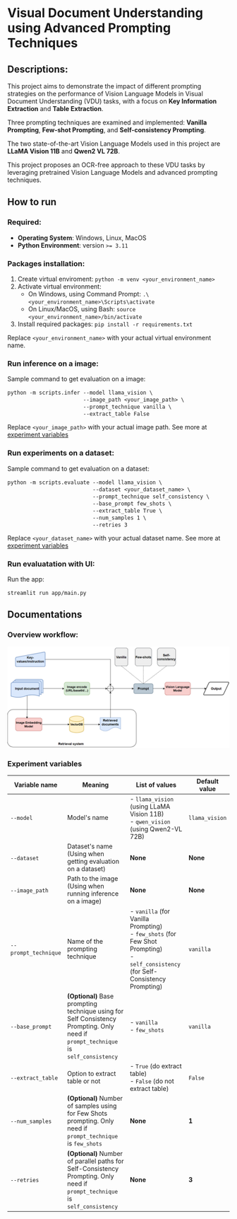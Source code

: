# Visual Document Understanding using Advanced Prompting Techniques

## **Descriptions:**

This project aims to demonstrate the impact of different prompting strategies on the performance of Vision Language Models in Visual Document Understanding (VDU) tasks, with a focus on **Key Information Extraction** and **Table Extraction**. 

Three prompting techniques are examined and implemented: **Vanilla Prompting**, **Few-shot Prompting**, and **Self-consistency Prompting**. 

The two state-of-the-art Vision Language Models used in this project are **LLaMA Vision 11B** and **Qwen2 VL 72B**.

This project proposes an OCR-free approach to these VDU tasks by leveraging pretrained Vision Language Models and advanced prompting techniques.

## **How to run**

### **Required:**
- **Operating System**: Windows, Linux, MacOS
- **Python Environment**: version `>= 3.11`

### **Packages installation:**
1. Create virtual enviroment: `python -m venv <your_environment_name>`
2. Activate virtual environment:
    - On Windows, using Command Prompt: `.\<your_environment_name>\Scripts\activate`
    - On Linux/MacOS, using Bash: `source <your_environment_name>/bin/activate`
3. Install required packages: `pip install -r requirements.txt`

Replace `<your_environment_name>` with your actual virtual environment name.

### **Run inference on a image:**
Sample command to get evaluation on a image:

```
python -m scripts.infer --model llama_vision \
                        --image_path <your_image_path> \
                        --prompt_technique vanilla \
                        --extract_table False
```

Replace `<your_image_path>` with your actual image path. See more at [experiment variables](#experiment-variables)

### **Run experiments on a dataset:**
Sample command to get evaluation on a dataset:

```
python -m scripts.evaluate --model llama_vision \
                           --dataset <your_dataset_name> \
                           --prompt_technique self_consistency \
                           --base_prompt few_shots \
                           --extract_table True \
                           --num_samples 1 \
                           --retries 3
```

Replace `<your_dataset_name>` with your actual dataset name. See more at [experiment variables](#experiment-variables)

### Run evaluatation with UI:
Run the app:
```
streamlit run app/main.py
```

## Documentations
### **Overview workflow:**

![Workflow](docs/workflow.png)

### Experiment variables

| Variable name | Meaning | List of values | Default value |
|----------|----------|----------| ---------- |
| `--model` | Model's name | - `llama_vision` (using LLaMA Vision 11B)<br>- `qwen_vision` (using Qwen2-VL 72B) | `llama_vision`  |
| `--dataset` | Dataset's name (Using when getting evaluation on a dataset) | **None** | **None** |
| `--image_path` | Path to the image (Using when running inference on a image) | **None** | **None** |
| `--prompt_technique` | Name of the prompting technique | - `vanilla` (for Vanilla Prompting)<br>- `few_shots` (for Few Shot Prompting)<br>- `self_consistency` (for Self-Consistency Prompting) | `vanilla` |
| `--base_prompt` | **(Optional)** Base prompting technique using for Self Consistency Prompting. Only need if `prompt_technique` is `self_consistency` | - `vanilla`<br>- `few_shots` | `vanilla` |
| `--extract_table` | Option to extract table or not | - `True` (do extract table)<br>- `False` (do not extract table) | `False` |
| `--num_samples` | **(Optional)** Number of samples using for Few Shots prompting. Only need if `prompt_technique` is `few_shots`  | **None** | **1** |
| `--retries` | **(Optional)** Number of parallel paths for Self-Consistency Prompting. Only need if `prompt_technique` is `self_consistency` | **None** | **3** |